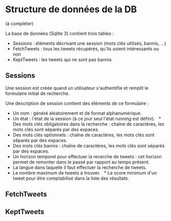 # Structure de données de la DB

(à compléter) 

La base de données (Sqlite 3) contient trois tables : 
  * Sessions : éléments décrivant une session (mots clés utilisés, bannis, ...)
  * FetchTweets : tous les tweets récupérés, qu'ils soient intéressants ou non
  * KeptTweets : les tweets qui ne sont pas bannis
  
  ## Sessions
  
 Une session est créée quand un utilisateur s'authentifie et remplit le formulaire initial de recherche.
 
 Une description de session contient des éléments de ce formulaire :
   * Un nom : généré aléatoirement et de format alphanumérique. 
   * Un état : l'état de la session (à ce jour seul l'état *running* est défini).
   * Des mots clés obligatoires dans la recherche : chaîne de caractères, les mots clés sont séparés par des espaces.
   * Des mots clés optionnels : chaîne de caractères, les mots clés sont séparés par des espaces.
   * Des mots clés bannis : chaîne de caractères, les mots clés sont séparés par des espaces.
   * Un horizon temporel pour effectuer la recerche de tweets : cet horizon permet de remonter dans le passé par rapport au temps présent.
   * La langue dans laquelle il faut effectuer la recherche de tweets.
   * Le nombre maximum de tweets à trouver.
   * Le score minimum d'un tweet pour être comptabilisé dans la liste des résultats. 
   
  ## FetchTweets
  
  ## KeptTweets
  
  
